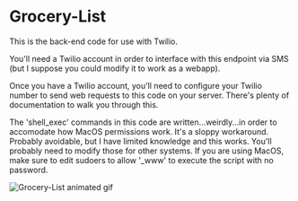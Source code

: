 # Grocery-List

This is the back-end code for use with Twilio.

You'll need a Twilio account in order to interface with this endpoint via SMS (but I suppose you could modify it to work as a webapp).

Once you have a Twilio account, you'll need to configure your Twilio number to send web requests to this code on your server. There's plenty of documentation to walk you through this.

The 'shell_exec' commands in this code are written...weirdly...in order to accomodate how MacOS permissions work. It's a sloppy workaround. Probably avoidable, but I have limited knowledge and this works. You'll probably need to modify those for other systems. If you are using MacOS, make sure to edit sudoers to allow '_www' to execute the script with no password.

![Grocery-List animated gif](https://media.giphy.com/media/SVHcco4wcWYvkmPriF/giphy.gif)
